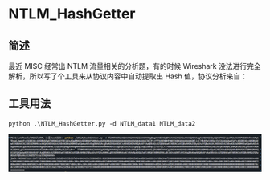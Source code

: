 # NTLM_HashGetter

## 简述

最近 MISC 经常出 NTLM 流量相关的分析题，有的时候 Wireshark 没法进行完全解析，所以写了个工具来从协议内容中自动提取出 Hash 值，协议分析来自： 

[NTLM 协议详解]: https://rootclay.gitbook.io/ntlm/ntlm-ren-zheng-xie-yi-yu-ssp-shang#type-2-xiao-xi

## 工具用法

```
python .\NTLM_HashGetter.py -d NTLM_data1 NTLM_data2
```

![image-20231122230107586](README/image-20231122230107586.png)
